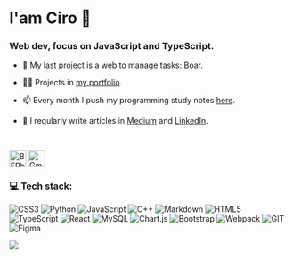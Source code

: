 # I'am Ciro 👋

<h3 aling="left">Web dev, focus on JavaScript and TypeScript.</h3>

- 🔭 My last project is a web to manage tasks: [Boar](https://github.com/CiroMirkin/Boar).

- 👨‍💻 Projects in [my portfolio](https://ciromirkin.github.io/Portfolio/).

- 📫 Every month I push my programming study notes [here](https://github.com/CiroMirkin/Apuntes).

- 📝 I regularly write articles in [Medium](https://medium.com/@CiroMirkin) and [LinkedIn](https://www.linkedin.com/in/ciromirkin/recent-activity/articles/).
<!--
- 📫 Contacto: **ciromirkin@gmail.com**
-->
<br/>

<p align="left">
<a href="https://linkedin.com/in/CiroMirkin" target="blank"><img align="center" src="https://raw.githubusercontent.com/BEPb/BEPb/master/assets/linkedin.svg" alt="BEPb" height="30" width="30" /></a>
<a href="mailto:ciromirkin@gmail.com" target="blank"><img align="center" src="https://raw.githubusercontent.com/BEPb/BEPb/master/assets/gmail.svg" alt="Gmail" height="30" width="30" /></a>
</p>
<!--
[![LinkedIn](https://img.shields.io/badge/LinkedIn-%230077B5.svg?logo=linkedin&logoColor=white)]()  
-->
<h3 align="left">💻 Tech stack:</h3>



![CSS3](https://img.shields.io/badge/css3-%231572B6.svg?style=for-the-badge&logo=css3&logoColor=white) ![Python](https://img.shields.io/badge/python-3670A0?style=for-the-badge&logo=python&logoColor=ffdd54) ![JavaScript](https://img.shields.io/badge/javascript-%23323330.svg?style=for-the-badge&logo=javascript&logoColor=%23F7DF1E) ![C++](https://img.shields.io/badge/c++-%2300599C.svg?style=for-the-badge&logo=c%2B%2B&logoColor=white) ![Markdown](https://img.shields.io/badge/markdown-%23000000.svg?style=for-the-badge&logo=markdown&logoColor=white) ![HTML5](https://img.shields.io/badge/html5-%23E34F26.svg?style=for-the-badge&logo=html5&logoColor=white) ![TypeScript](https://img.shields.io/badge/typescript-%23007ACC.svg?style=for-the-badge&logo=typescript&logoColor=white) ![React](https://img.shields.io/badge/react-%2320232a.svg?style=for-the-badge&logo=react&logoColor=%2361DAFB) ![MySQL](https://img.shields.io/badge/mysql-%2300000f.svg?style=for-the-badge&logo=mysql&logoColor=white)
 ![Chart.js](https://img.shields.io/badge/chart.js-F5788D.svg?style=for-the-badge&logo=chart.js&logoColor=white) ![Bootstrap](https://img.shields.io/badge/bootstrap-%23563D7C.svg?style=for-the-badge&logo=bootstrap&logoColor=white) ![Webpack](https://img.shields.io/badge/webpack-%238DD6F9.svg?style=for-the-badge&logo=webpack&logoColor=black) ![GIT](https://img.shields.io/badge/Git-fc6d26?style=for-the-badge&logo=git&logoColor=white) 	![Figma](https://img.shields.io/badge/figma-%23F24E1E.svg?style=for-the-badge&logo=figma&logoColor=white)  

![](https://github-readme-stats.vercel.app/api/top-langs/?username=CiroMirkin&theme=dark&hide_border=false&include_all_commits=true&count_private=false&layout=compact)
<!-- Proudly created with GPRM ( https://gprm.itsvg.in ) -->
